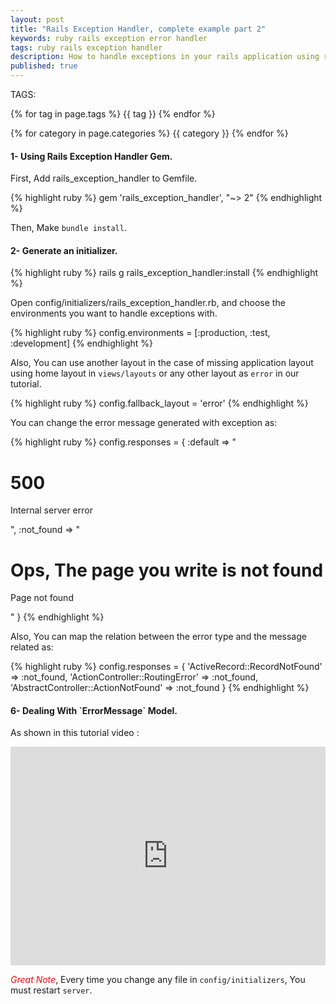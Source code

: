 ```yaml
---
layout: post
title: "Rails Exception Handler, complete example part 2" 
keywords: ruby rails exception error handler
tags: ruby rails exception handler
description: How to handle exceptions in your rails application using rails exception handler gem, step by step tutorial guide.
published: true
---
```


TAGS:
   
   {% for tag in page.tags %} {{ tag }} {% endfor %}

   {% for category in page.categories %} {{ category }} {% endfor %}

 <h4>1- Using Rails Exception Handler Gem.</h4>

 First, Add rails_exception_handler to Gemfile.

{% highlight ruby %}
gem 'rails_exception_handler', "~> 2"
{% endhighlight %}

Then, Make `bundle install`.

<h4>2- Generate an initializer.</h4>

{% highlight ruby %}
rails g rails_exception_handler:install
{% endhighlight %}

Open config/initializers/rails_exception_handler.rb, and choose the environments you want to handle exceptions with.

{% highlight ruby %}
config.environments = [:production, :test, :development]
{% endhighlight %}


Also, You can use another layout in the case of missing application layout using home layout in `views/layouts` or any other layout as `error` in our tutorial. 

{% highlight ruby %}
config.fallback_layout = 'error'
{% endhighlight %}

You can change the error message generated with exception as:

{% highlight ruby %}
config.responses = {
  :default => "<h1>500</h1><p>Internal server error</p>",
  :not_found => "<h1>Ops, The page you write is not found</h1><p>Page not found</p>"
}
{% endhighlight %}

Also, You can map the relation between the error type and the message related as:

{% highlight ruby %}
config.responses = {
    'ActiveRecord::RecordNotFound' => :not_found,
    'ActionController::RoutingError' => :not_found,
    'AbstractController::ActionNotFound' => :not_found
  }
{% endhighlight %}

<h4>6- Dealing With `ErrorMessage` Model.</h4>

As shown in this tutorial video :

<iframe width="100%" height="350" src="https://www.youtube.com/embed/fHPkjvPq_sY" frameborder="0" allowfullscreen></iframe>

<i style="color:red;">Great Note</i>, Every time you change any file in `config/initializers`, You must restart `server`.
